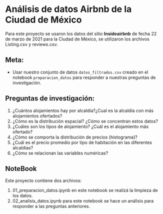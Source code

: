 # Análisis de datos Airbnb de la Ciudad de México

Para este proyecto se usaron los datos del sitio **Insideairbnb** de fecha 22 de marzo de 2021 para la Ciudad de México, se utilizaron los archivos Listing.csv y reviews.csv.

## Meta:
- Usar nuestro conjunto de datos `datos_filtrados.csv` creado en el notebook `preparacion_datos` para responder a nuestras preguntas de investigación.

## Preguntas de investigación:
1. ¿Cuántos alojamientos hay por alcaldía?¿Cual es la alcaldía con más alojamientos ofertados?
2. ¿Cómo es la distribución espacial? ¿Cómo se concentran estos datos?
3. ¿Cuáles son los tipos de alojamiento? ¿Cuál es el alojamiento más ofertado?
4. ¿Cómo se comporta la distribución de precios (histograma)?
5. ¿Cuál es el precio promedio por tipo de habitación en las diferentes alcaldías? 
6. ¿Cómo se relacionan las variables numéricas?

## NoteBook
Este proyecto contiene dos archivos:
1. 01_preparacion_datos.ipynb en este notebook se realizá la limpieza de los datos. 
2. 02_analisis_datos.ipynb para este notebook se hace un análisis para responder a las preguntas anteriores.
